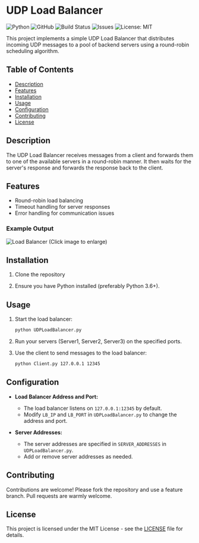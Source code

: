 # UDP Load Balancer
![Python](https://img.shields.io/badge/Python-3776AB?style=for-the-badge&logo=python&logoColor=white)
![GitHub](https://img.shields.io/badge/GitHub-100000?style=for-the-badge&logo=github&logoColor=white)
![Build Status](https://img.shields.io/badge/build-passing-brightgreen)
![Issues](https://img.shields.io/github/issues/sancakerkan/UDPLoadBalancer)
![License: MIT](https://img.shields.io/badge/License-MIT-blue.svg)

This project implements a simple UDP Load Balancer that distributes incoming UDP messages to a pool of backend servers using a round-robin scheduling algorithm.

## Table of Contents

- [Description](#description)
- [Features](#features)
- [Installation](#installation)
- [Usage](#usage)
- [Configuration](#configuration)
- [Contributing](#contributing)
- [License](#license)

## Description

The UDP Load Balancer receives messages from a client and forwards them to one of the available servers in a round-robin manner. It then waits for the server's response and forwards the response back to the client.

## Features

- Round-robin load balancing
- Timeout handling for server responses
- Error handling for communication issues

### Example Output
![Load Balancer](https://i.imgur.com/ILT9TYq.png)
(Click image to enlarge)

## Installation

1. Clone the repository

2. Ensure you have Python installed (preferably Python 3.6+).

## Usage

1. Start the load balancer:
    ```bash
    python UDPLoadBalancer.py
    ```

2. Run your servers (Server1, Server2, Server3) on the specified ports.

3. Use the client to send messages to the load balancer:
    ```bash
    python Client.py 127.0.0.1 12345
    ```

## Configuration

- **Load Balancer Address and Port:**
    - The load balancer listens on `127.0.0.1:12345` by default.
    - Modify `LB_IP` and `LB_PORT` in `UDPLoadBalancer.py` to change the address and port.

- **Server Addresses:**
    - The server addresses are specified in `SERVER_ADDRESSES` in `UDPLoadBalancer.py`.
    - Add or remove server addresses as needed.

## Contributing

Contributions are welcome! Please fork the repository and use a feature branch. Pull requests are warmly welcome.

## License

This project is licensed under the MIT License - see the [LICENSE](LICENSE) file for details.
